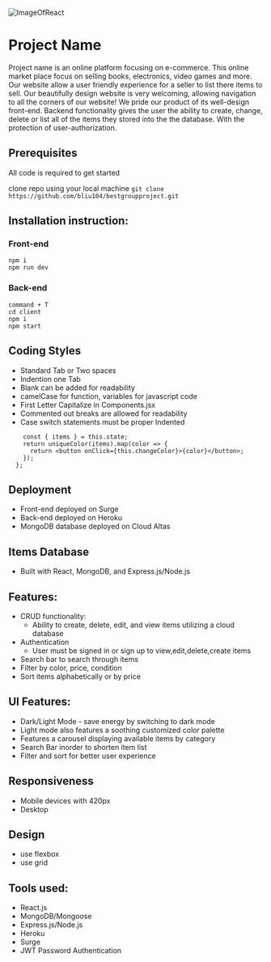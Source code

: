 ![ImageOfReact](https://upload.wikimedia.org/wikipedia/commons/thumb/a/a7/React-icon.svg/1024px-React-icon.svg.png)
# Project Name
Project name is an online platform focusing on e-commerce. This online market place focus on selling books, electronics, video games and more. Our website allow a user friendly experience for a seller to list there items to sell. Our beautifully design website is very welcoming, allowing navigation to all the corners of our website! We pride our product of its well-design front-end. Backend functionality gives the user the ability to create, change, delete or list all of the items they stored into the the database. With the protection of user-authorization.

## Prerequisites
All code is required to get started

 clone repo using your local machine
 ```git clone https://github.com/bliu104/bestgroupproject.git```
 ## Installation instruction:
 ### Front-end
 ```cd brestgroupproject
 npm i
 npm run dev
 ```
 ### Back-end
 ```
 command + T
 cd client
 npm i
 npm start
```

## Coding Styles
- Standard Tab or Two spaces
- Indention one Tab
- Blank can be added for readability
- camelCase for function, variables for javascript code
- First Letter Capitalize in Components.jsx
- Commented out breaks are allowed for readability
- Case switch statements must be proper Indented

```createFilterColor = () => {
    const { items } = this.state;
    return uniqueColor(items).map(color => {
      return <button onClick={this.changeColor}>{color}</button>;
    });
  };
  ```

## Deployment
- Front-end deployed on Surge
- Back-end deployed on Heroku
- MongoDB database deployed on Cloud Altas

## Items Database 
- Built with React, MongoDB, and Express.js/Node.js

## Features: 

- CRUD functionality: 
  - Ability to create, delete, edit, and view items utilizing a cloud database 
- Authentication 
  - User must be signed in or sign up to view,edit,delete,create items 
- Search bar to search through items 
- Filter by color, price, condition
- Sort items alphabetically or by price 

## UI Features: 
- Dark/Light Mode - save energy by switching to dark mode
- Light mode also features a soothing customized color palette 
- Features a carousel displaying available items by category 
- Search Bar inorder to shorten item list
- Filter and sort for better user experience

## Responsiveness
- Mobile devices with 420px
- Desktop

## Design
- use flexbox
- use grid

## Tools used: 
- React.js 
- MongoDB/Mongoose 
- Express.js/Node.js
- Heroku 
- Surge 
- JWT Password Authentication

